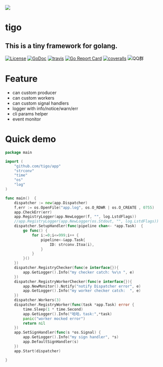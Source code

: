 ![](http://ww1.sinaimg.cn/large/7c998145ly1fte3roqfhij205k05k3yb.jpg)



# tigo
## This is a tiny framework for golang.


[![License](https://img.shields.io/:license-apache%202-blue.svg)](https://opensource.org/licenses/Apache-2.0) [![GoDoc](https://godoc.org/github.com/letcgo/tigo?status.png)](http://godoc.org/github.com/letcgo/tigo)  [![travis](https://travis-ci.org/letcgo/tigo.svg?branch=master)](https://travis-ci.org/letcgo/tigo) [![Go Report Card](https://goreportcard.com/badge/github.com/letcgo/tigo)](https://goreportcard.com/report/github.com/letcgo/tigo) [![coveralls](https://coveralls.io/repos/letcgo/tigo/badge.svg?branch=master&service=github)](https://coveralls.io/github/letcgo/tigo?branch=master) 
![QQ群](https://img.shields.io/:QQ%E7%BE%A4-828486848-blue.svg)

# Feature
- can custom producer
- can custom workers
- can custom signal handlers
- logger with info/notice/warn/err
- cli params helper
- event monitor

# Quick demo

```go
package main

import (
	"github.com/tigo/app"
	"strconv"
	"time"
	"os"
	"log"
)

func main()  {
	dispatcher := new(app.Dispatcher)
	f,err := os.OpenFile("app.log", os.O_RDWR | os.O_CREATE , 0755)
	app.CheckErr(err)
	app.RegistryLogger(app.NewLogger(f, "", log.LstdFlags))
	//app.RegistryLogger(app.NewLogger(os.Stdout, "", log.LstdFlags))
	dispatcher.SetupHandler(func(pipeline chan<- *app.Task)  {
		go func() {
			for i:=0;i<=999;i++ {
				pipeline<-&app.Task{
					ID: strconv.Itoa(i),
				}
			}
		}()
	})
	dispatcher.RegistryChecker(func(e interface{}){
		app.GetLogger().Info("my checker catch: %v\n ", e)
	})
	dispatcher.RegistryWorkerChecker(func(e interface{}){
		app.NewMonitor().Notify("notify Dispatcher error", e)
		app.GetLogger().Info("my worker checker catch:  ", e)
	})
	dispatcher.Workers(3)
	dispatcher.RegistryWorker(func(task *app.Task) error {
		time.Sleep(1 * time.Second)
		app.GetLogger().Info("哈哈，task:",*task)
		panic("worker mocked error")
		return nil
	})
	app.SetSignHandler(func(s *os.Signal) {
		app.GetLogger().Info("my sign handler", *s)
		app.DefaultSignHandler(s)
	})
	app.Start(dispatcher)

}


```





